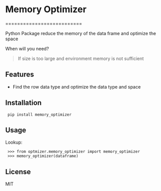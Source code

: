 # Memory Optimizer

==========================


Python Package reduce the memory of the data frame and optimize the space

When will you need?
>If size is too large and environment memory is not sufficient

Features
--------
  - Find the row data type and optimize the data type and space


Installation
-------------
     pip install memory_optimizer

Usage
-----

Lookup:

     >>> from optmizer.memory_optimizer import memory_optimizer
     >>> memory_optimizer(dataframe)


License
----

MIT
